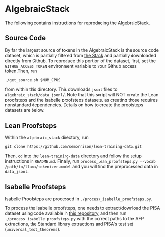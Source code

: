 # AlgebraicStack

The following contains instructions for reproducing the AlgebraicStack.

## Source Code
By far the largest source of tokens in the AlgebraicStack is the source code dataset, which is partially filtered from [the Stack](https://huggingface.co/datasets/bigcode/the-stack-dedup) and partially downloaded directly from Github. To reproduce this portion of the dataset, first, set the `GITHUB_ACCESS_TOKEN` environment variable to your Github access token.Then, run 
```
./get_source.sh $NUM_CPUS
```
from within this directory. This downloads `jsonl` files to `algebraic_stack/data_jsonl/`. Note that this script will NOT create the Lean proofsteps and the Isabelle proofsteps datasets, as creating those requires nonstandard dependencies. Details on how to create the proofsteps datasets are below.

## Lean Proofsteps
Within the `algebraic_stack` directory, run 
```
git clone https://github.com/semorrison/lean-training-data.git
```
Then, `cd` into the `lean-training-data` directory and follow the setup instructions in `README.md`. Finally, run `process_lean_proofsteps.py --vocab /path/to/llama/tokenizer.model` and you will find the preprocessed data in `data_jsonl`.

## Isabelle Proofsteps
Isabelle Proofsteps are processed in `./process_isabelle_proofsteps.py`.

To process the Isabelle proofsteps, one needs to extract/download the PISA dataset using code available in [this repository](https://github.com/albertqjiang/Portal-to-ISAbelle/), and then run `./process_isabelle_proofsteps.py` with the correct paths to the AFP extractions, the Standard library extractions and PISA's test set (`universal_test_theorems`).
